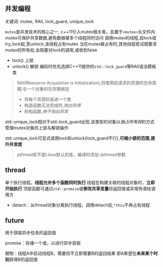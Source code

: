 并发编程
---
关键词: mutex, RAII, lock_guard, unique_lock

`mutex`是并发技术的核心之一, c++11引入mutex相关类，且置于`<mutex>`头文件内
mutex可保护共享数据,避免数据被多个线程同时访问
调用mutex的线程,自lock或try_lock起,至unlock,该线程占有mutex
当在mutex被占有时,其他线程若试图要求mutex的所有权,会阻塞对lock的调用,或收到false

- lock() 上锁
- unlock() 解锁
编码时优先选择C++11提供的`std::lock_guard`等RAII语法模板类

>RAII(Resource Acquisition is Initialization),将使用前请求的资源的生命周期,与一个对象的生存期绑定
>- 将每个资源封装进一个类
>  - 构造函数无法完成时,*抛出异常*
>  - 析构函数,*绝不抛出异常*

std::unique_lock相对于std::lock_guard出现,该类型的对象以*独占所有权*的方式管理mutex对象的上锁与解锁操作

std::unique_lock可显式调用lock和unlock(lock_guard不行),**可缩小锁的范围,提升并发度**

> pthread库不是Linux默认的库，编译时添加-lpthread参数


thread
---
单个执行线程，**线程允许多个函数同时执行**
线程在构建关联的线程对象时，**立即开始执行**
顶层函数可通过`std::promise`或**修改共享变量**将返回值或异常传递给调用方

- detach：从thread对象分离执行线程，调用detach后,`*this`不再占有线程



future
---
用于获取异步任务的返回值

promise：存储一个值，以进行异步获取


期物：线程A中启动线程B，需要但不立即需要B的返回结果
即A希望在**未来某个时刻**获得B的返回值

